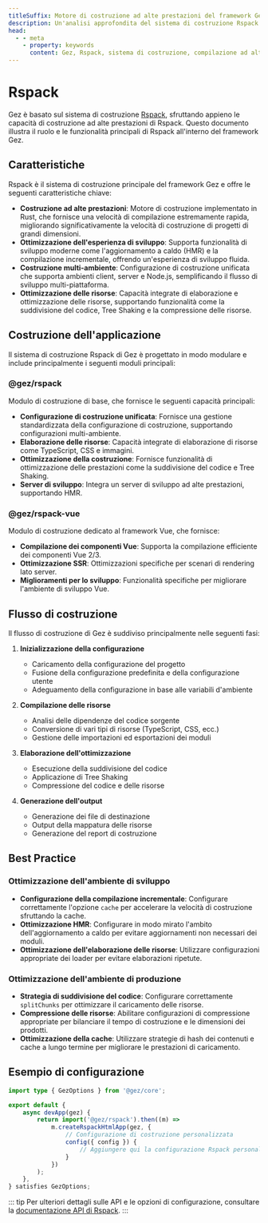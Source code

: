 ```yaml
---
titleSuffix: Motore di costruzione ad alte prestazioni del framework Gez
description: Un'analisi approfondita del sistema di costruzione Rspack del framework Gez, incluse le funzionalità principali come la compilazione ad alte prestazioni, la costruzione multi-ambiente, l'ottimizzazione delle risorse, per aiutare gli sviluppatori a costruire applicazioni Web moderne efficienti e affidabili.
head:
  - - meta
    - property: keywords
      content: Gez, Rspack, sistema di costruzione, compilazione ad alte prestazioni, aggiornamento a caldo, costruzione multi-ambiente, Tree Shaking, suddivisione del codice, SSR, ottimizzazione delle risorse, efficienza di sviluppo, strumenti di costruzione
---
```


# Rspack

Gez è basato sul sistema di costruzione [Rspack](https://rspack.dev/), sfruttando appieno le capacità di costruzione ad alte prestazioni di Rspack. Questo documento illustra il ruolo e le funzionalità principali di Rspack all'interno del framework Gez.

## Caratteristiche

Rspack è il sistema di costruzione principale del framework Gez e offre le seguenti caratteristiche chiave:

- **Costruzione ad alte prestazioni**: Motore di costruzione implementato in Rust, che fornisce una velocità di compilazione estremamente rapida, migliorando significativamente la velocità di costruzione di progetti di grandi dimensioni.
- **Ottimizzazione dell'esperienza di sviluppo**: Supporta funzionalità di sviluppo moderne come l'aggiornamento a caldo (HMR) e la compilazione incrementale, offrendo un'esperienza di sviluppo fluida.
- **Costruzione multi-ambiente**: Configurazione di costruzione unificata che supporta ambienti client, server e Node.js, semplificando il flusso di sviluppo multi-piattaforma.
- **Ottimizzazione delle risorse**: Capacità integrate di elaborazione e ottimizzazione delle risorse, supportando funzionalità come la suddivisione del codice, Tree Shaking e la compressione delle risorse.

## Costruzione dell'applicazione

Il sistema di costruzione Rspack di Gez è progettato in modo modulare e include principalmente i seguenti moduli principali:

### @gez/rspack

Modulo di costruzione di base, che fornisce le seguenti capacità principali:

- **Configurazione di costruzione unificata**: Fornisce una gestione standardizzata della configurazione di costruzione, supportando configurazioni multi-ambiente.
- **Elaborazione delle risorse**: Capacità integrate di elaborazione di risorse come TypeScript, CSS e immagini.
- **Ottimizzazione della costruzione**: Fornisce funzionalità di ottimizzazione delle prestazioni come la suddivisione del codice e Tree Shaking.
- **Server di sviluppo**: Integra un server di sviluppo ad alte prestazioni, supportando HMR.

### @gez/rspack-vue

Modulo di costruzione dedicato al framework Vue, che fornisce:

- **Compilazione dei componenti Vue**: Supporta la compilazione efficiente dei componenti Vue 2/3.
- **Ottimizzazione SSR**: Ottimizzazioni specifiche per scenari di rendering lato server.
- **Miglioramenti per lo sviluppo**: Funzionalità specifiche per migliorare l'ambiente di sviluppo Vue.

## Flusso di costruzione

Il flusso di costruzione di Gez è suddiviso principalmente nelle seguenti fasi:

1. **Inizializzazione della configurazione**
   - Caricamento della configurazione del progetto
   - Fusione della configurazione predefinita e della configurazione utente
   - Adeguamento della configurazione in base alle variabili d'ambiente

2. **Compilazione delle risorse**
   - Analisi delle dipendenze del codice sorgente
   - Conversione di vari tipi di risorse (TypeScript, CSS, ecc.)
   - Gestione delle importazioni ed esportazioni dei moduli

3. **Elaborazione dell'ottimizzazione**
   - Esecuzione della suddivisione del codice
   - Applicazione di Tree Shaking
   - Compressione del codice e delle risorse

4. **Generazione dell'output**
   - Generazione dei file di destinazione
   - Output della mappatura delle risorse
   - Generazione del report di costruzione

## Best Practice

### Ottimizzazione dell'ambiente di sviluppo

- **Configurazione della compilazione incrementale**: Configurare correttamente l'opzione `cache` per accelerare la velocità di costruzione sfruttando la cache.
- **Ottimizzazione HMR**: Configurare in modo mirato l'ambito dell'aggiornamento a caldo per evitare aggiornamenti non necessari dei moduli.
- **Ottimizzazione dell'elaborazione delle risorse**: Utilizzare configurazioni appropriate dei loader per evitare elaborazioni ripetute.

### Ottimizzazione dell'ambiente di produzione

- **Strategia di suddivisione del codice**: Configurare correttamente `splitChunks` per ottimizzare il caricamento delle risorse.
- **Compressione delle risorse**: Abilitare configurazioni di compressione appropriate per bilanciare il tempo di costruzione e le dimensioni dei prodotti.
- **Ottimizzazione della cache**: Utilizzare strategie di hash dei contenuti e cache a lungo termine per migliorare le prestazioni di caricamento.

## Esempio di configurazione

```ts title="src/entry.node.ts"
import type { GezOptions } from '@gez/core';

export default {
    async devApp(gez) {
        return import('@gez/rspack').then((m) =>
            m.createRspackHtmlApp(gez, {
                // Configurazione di costruzione personalizzata
                config({ config }) {
                    // Aggiungere qui la configurazione Rspack personalizzata
                }
            })
        );
    },
} satisfies GezOptions;
```

::: tip
Per ulteriori dettagli sulle API e le opzioni di configurazione, consultare la [documentazione API di Rspack](/api/app/rspack.html).
:::